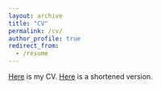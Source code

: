 ```yaml
---
layout: archive
title: "CV"
permalink: /cv/
author_profile: true
redirect_from:
  - /resume
---
```


[Here](http://CDEnrich.github.io/files/cv_carles_domingo-enrich_aug_2_2023.pdf) is my CV. [Here](http://CDEnrich.github.io/files/cv_carles_domingo-enrich_aug_2_2023_short.pdf) is a shortened version.

